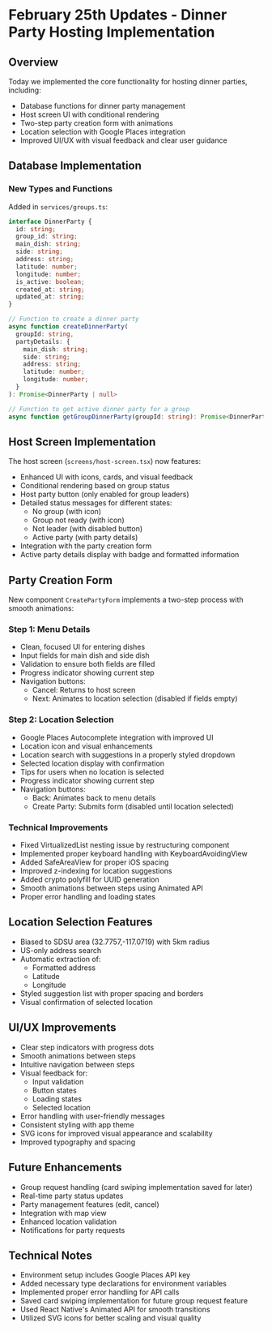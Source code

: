 # February 25th Updates - Dinner Party Hosting Implementation

## Overview
Today we implemented the core functionality for hosting dinner parties, including:
- Database functions for dinner party management
- Host screen UI with conditional rendering
- Two-step party creation form with animations
- Location selection with Google Places integration
- Improved UI/UX with visual feedback and clear user guidance

## Database Implementation
### New Types and Functions
Added in `services/groups.ts`:

```typescript
interface DinnerParty {
  id: string;
  group_id: string;
  main_dish: string;
  side: string;
  address: string;
  latitude: number;
  longitude: number;
  is_active: boolean;
  created_at: string;
  updated_at: string;
}

// Function to create a dinner party
async function createDinnerParty(
  groupId: string,
  partyDetails: {
    main_dish: string;
    side: string;
    address: string;
    latitude: number;
    longitude: number;
  }
): Promise<DinnerParty | null>

// Function to get active dinner party for a group
async function getGroupDinnerParty(groupId: string): Promise<DinnerParty | null>
```

## Host Screen Implementation
The host screen (`screens/host-screen.tsx`) now features:
- Enhanced UI with icons, cards, and visual feedback
- Conditional rendering based on group status
- Host party button (only enabled for group leaders)
- Detailed status messages for different states:
  - No group (with icon)
  - Group not ready (with icon)
  - Not leader (with disabled button)
  - Active party (with party details)
- Integration with the party creation form
- Active party details display with badge and formatted information

## Party Creation Form
New component `CreatePartyForm` implements a two-step process with smooth animations:

### Step 1: Menu Details
- Clean, focused UI for entering dishes
- Input fields for main dish and side dish
- Validation to ensure both fields are filled
- Progress indicator showing current step
- Navigation buttons:
  - Cancel: Returns to host screen
  - Next: Animates to location selection (disabled if fields empty)

### Step 2: Location Selection
- Google Places Autocomplete integration with improved UI
- Location icon and visual enhancements
- Location search with suggestions in a properly styled dropdown
- Selected location display with confirmation
- Tips for users when no location is selected
- Progress indicator showing current step
- Navigation buttons:
  - Back: Animates back to menu details
  - Create Party: Submits form (disabled until location selected)

### Technical Improvements
- Fixed VirtualizedList nesting issue by restructuring component
- Implemented proper keyboard handling with KeyboardAvoidingView
- Added SafeAreaView for proper iOS spacing
- Improved z-indexing for location suggestions
- Added crypto polyfill for UUID generation
- Smooth animations between steps using Animated API
- Proper error handling and loading states

## Location Selection Features
- Biased to SDSU area (32.7757,-117.0719) with 5km radius
- US-only address search
- Automatic extraction of:
  - Formatted address
  - Latitude
  - Longitude
- Styled suggestion list with proper spacing and borders
- Visual confirmation of selected location

## UI/UX Improvements
- Clear step indicators with progress dots
- Smooth animations between steps
- Intuitive navigation between steps
- Visual feedback for:
  - Input validation
  - Button states
  - Loading states
  - Selected location
- Error handling with user-friendly messages
- Consistent styling with app theme
- SVG icons for improved visual appearance and scalability
- Improved typography and spacing

## Future Enhancements
- Group request handling (card swiping implementation saved for later)
- Real-time party status updates
- Party management features (edit, cancel)
- Integration with map view
- Enhanced location validation
- Notifications for party requests

## Technical Notes
- Environment setup includes Google Places API key
- Added necessary type declarations for environment variables
- Implemented proper error handling for API calls
- Saved card swiping implementation for future group request feature
- Used React Native's Animated API for smooth transitions
- Utilized SVG icons for better scaling and visual quality 